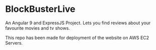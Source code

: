 # BlockBusterLive
An Angular 9 and ExpressJS Project. Lets you find reviews about your favourite movies and tv shows.

This repo has been made for deployment of the website on AWS EC2 Servers.
